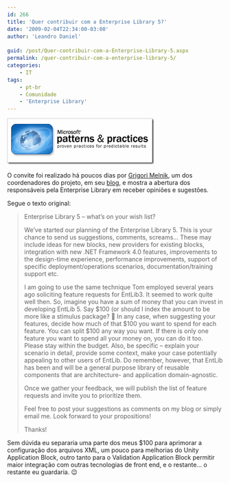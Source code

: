 ```yaml
---
id: 266
title: 'Quer contribuir com a Enterprise Library 5?'
date: '2009-02-04T22:34:00-03:00'
author: 'Leandro Daniel'

guid: /post/Quer-contribuir-com-a-Enterprise-Library-5.aspx
permalink: /quer-contribuir-com-a-enterprise-library-5/
categories:
    - IT
tags:
    - pt-br
    - Comunidade
    - 'Enterprise Library'
---
```


 ![pnp_logo](/assets/pics/WindowsLiveWriter/QuercontribuircomaEnterpriseLibrary5_2244/pnp_logo_4a739e1e-37b3-4a4b-b409-dc51d3b6fdd8.gif "pnp_logo")

O convite foi realizado há poucos dias por [Grigori Melnik](http://www.gmelnik.com/), um dos coordenadores do projeto, em seu [blog](http://blogs.msdn.com/agile/), e mostra a abertura dos responsáveis pela Enterprise Library em receber opiniões e sugestões.

Segue o texto original:

> Enterprise Library 5 – what’s on your wish list?
> 
> We’ve started our planning of the Enterprise Library 5. This is your chance to send us suggestions, comments, screams… These may include ideas for new blocks, new providers for existing blocks, integration with new .NET Framework 4.0 features, improvements to the design-time experience, performance improvements, support of specific deployment/operations scenarios, documentation/training support etc.
> 
> I am going to use the same technique Tom employed several years ago soliciting feature requests for EntLib3. It seemed to work quite well then. So, imagine you have a sum of money that you can invest in developing EntLib 5. Say $100 (or should I index the amount to be more like a stimulus package? 🙂 In any case, when suggesting your features, decide how much of that $100 you want to spend for each feature. You can split $100 any way you want. If there is only one feature you want to spend all your money on, you can do it too. Please stay within the budget. Also, be specific – explain your scenario in detail, provide some context, make your case potentially appealing to other users of EntLib. Do remember, however, that EntLib has been and will be a general purpose library of reusable components that are architecture- and application domain-agnostic.
> 
> Once we gather your feedback, we will publish the list of feature requests and invite you to prioritize them.
> 
> Feel free to post your suggestions as comments on my blog or simply email me. Look forward to your propositions!
> 
> Thanks!

Sem dúvida eu separaria uma parte dos meus $100 para aprimorar a configuração dos arquivos XML, um pouco para melhorias do Unity Application Block, outro tanto para o Validation Application Block permitir maior integração com outras tecnologias de front end, e o restante… o restante eu guardaria. 😉
